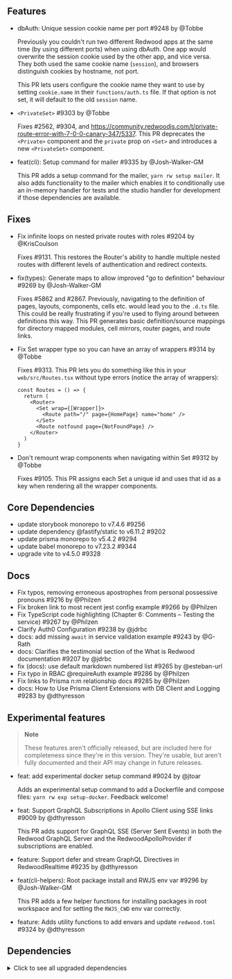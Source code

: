 ## Features

- dbAuth: Unique session cookie name per port #9248 by @Tobbe

  Previously you couldn't run two different Redwood apps at the same time (by using different ports) when using dbAuth. One app would overwrite the session cookie used by the other app, and vice versa. They both used the same cookie name (`session`), and browsers distinguish cookies by hostname, not port.

  This PR lets users configure the cookie name they want to use by setting `cookie.name` in their `functions/auth.ts` file. If that option is not set, it will default to the old `session` name.

- `<PrivateSet>` #9303 by @Tobbe

  Fixes #2562, #9304, and https://community.redwoodjs.com/t/private-route-error-with-7-0-0-canary-347/5337. This PR deprecates the `<Private>` component and the `private` prop on `<Set>` and introduces a new `<PrivateSet>` component.

- feat(cli): Setup command for mailer #9335 by @Josh-Walker-GM

  This PR adds a setup command for the mailer, `yarn rw setup mailer`. It also adds functionality to the mailer which enables it to conditionally use an in-memory handler for tests and the studio handler for development if those dependencies are available.

## Fixes

- Fix infinite loops on nested private routes with roles #9204 by @KrisCoulson

  Fixes #9131. This restores the Router's ability to handle multiple nested routes with different levels of authentication and redirect contexts.

- fix(types): Generate maps to allow improved "go to definition" behaviour #9269 by @Josh-Walker-GM

  Fixes #5862 and #2867. Previously, navigating to the definition of pages, layouts, components, cells etc. would lead you to the `.d.ts` file. This could be really frustrating if you're used to flying around between definitions this way. This PR generates basic definition/source mappings for directory mapped modules, cell mirrors, router pages, and route links.

- Fix Set wrapper type so you can have an array of wrappers #9314 by @Tobbe

  Fixes #9313. This PR lets you do something like this in your `web/src/Routes.tsx` without type errors (notice the array of wrappers):

  ```tsx
  const Routes = () => {
    return (
      <Router>
        <Set wrap={[Wrapper]}>
          <Route path="/" page={HomePage} name="home" />
        </Set>
        <Route notfound page={NotFoundPage} />
      </Router>
    )
  }
  ```

- Don't remount wrap components when navigating within Set #9312 by @Tobbe

  Fixes #9105. This PR assigns each Set a unique id and uses that id as a key when rendering all the wrapper components.

## Core Dependencies

- update storybook monorepo to v7.4.6 #9256
- update dependency @fastify/static to v6.11.2 #9202
- update prisma monorepo to v5.4.2 #9294
- update babel monorepo to v7.23.2 #9344
- upgrade vite to v4.5.0 #9328

## Docs

- Fix typos, removing erroneous apostrophes from personal possessive pronouns #9216 by @Philzen
- Fix broken link to most recent jest config example #9266 by @Philzen
- Fix TypeScript code highlighting (Chapter 6: Comments – Testing the service) #9267 by @Philzen
- Clarify Auth0 Configuration #9238 by @jdrbc
- docs: add missing `await` in service validation example #9243 by @G-Rath
- docs: Clarifies the testimonial section of the What is Redwood documentation #9207 by @jdrbc
- fix (docs): use default markdown numbered list #9265 by @esteban-url
- Fix typo in RBAC @requireAuth example #9286 by @Philzen
- Fix links to Prisma n:m relationship docs #9285 by @Philzen
- docs: How to Use Prisma Client Extensions with DB Client and Logging #9283 by @dthyresson

## Experimental features

> **Note**
>
> These features aren't officially released, but are included here for completeness since they're in this version. They're usable, but aren't fully documented and their API may change in future releases.

- feat: add experimental docker setup command #9024 by @jtoar

  Adds an experimental setup command to add a Dockerfile and compose files: `yarn rw exp setup-docker`. Feedback welcome!

- feat: Support GraphQL Subscriptions in Apollo Client using SSE links #9009 by @dthyresson

  This PR adds support for GraphQL SSE (Server Sent Events) in both the Redwood GraphQL Server and the RedwoodApolloProvider if subscriptions are enabled.

- feature: Support defer and stream GraphQL Directives in RedwoodRealtime #9235 by @dthyresson

- feat(cli-helpers): Root package install and RWJS env var #9296 by @Josh-Walker-GM

  This PR adds a few helper functions for installing packages in root workspace and for setting the `RWJS_CWD` env var correctly.

- feature: Adds utility functions to add envars and update `redwood.toml` #9324 by @dthyresson

## Dependencies

<details>
<summary>Click to see all upgraded dependencies</summary>
<ul>
<li>chore(deps): update dependency @clerk/types to v3.52.0 #9213</li>
<li>fix(deps): update dependency @clerk/clerk-sdk-node to v4.12.6 #9214</li>
<li>chore(deps): update dependency @clerk/clerk-react to v4.25.1 #9212</li>
<li>chore(deps): update dependency firebase to v10.4.0 #9203</li>
<li>fix(deps): update apollo graphql packages #9292</li>
<li>chore(deps): update dependency rimraf to v5.0.5 #9360</li>
<li>fix(deps): update dependency concurrently to v8.2.2 #9361</li>
</ul>
</details>

